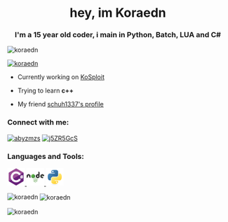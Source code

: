 <h1 align="center">hey, im Koraedn</h1>
<h3 align="center">I'm a 15 year old coder, i main in Python, Batch, LUA and C#</h3>

<p align="left"> <img src="https://komarev.com/ghpvc/?username=koraedn&label=Profile%20views&color=0e75b6&style=flat" alt="koraedn" /> </p>

<p align="left"> <a href="https://github.com/ryo-ma/github-profile-trophy"><img src="https://github-profile-trophy.vercel.app/?username=koraedn" alt="koraedn" /></a> </p>

- Currently working on [KoSploit](https://github.com/koraedn/kosploit)

- Trying to learn **c++**

- My friend [schuh1337's profile](https://github.com/Schuh1337)

<h3 align="left">Connect with me:</h3>
<p align="left">
<a href="https://www.youtube.com/c/abyzmzs" target="blank"><img align="center" src="https://raw.githubusercontent.com/rahuldkjain/github-profile-readme-generator/master/src/images/icons/Social/youtube.svg" alt="abyzmzs" height="30" width="40" /></a>
<a href="https://discord.gg/j5ZR5GcS" target="blank"><img align="center" src="https://raw.githubusercontent.com/rahuldkjain/github-profile-readme-generator/master/src/images/icons/Social/discord.svg" alt="j5ZR5GcS" height="30" width="40" /></a>
</p>

<h3 align="left">Languages and Tools:</h3>
<p align="left"> <a href="https://www.w3schools.com/cs/" target="_blank" rel="noreferrer"> <img src="https://raw.githubusercontent.com/devicons/devicon/master/icons/csharp/csharp-original.svg" alt="csharp" width="40" height="40"/> </a> <a href="https://nodejs.org" target="_blank" rel="noreferrer"> <img src="https://raw.githubusercontent.com/devicons/devicon/master/icons/nodejs/nodejs-original-wordmark.svg" alt="nodejs" width="40" height="40"/> </a> <a href="https://www.python.org" target="_blank" rel="noreferrer"> <img src="https://raw.githubusercontent.com/devicons/devicon/master/icons/python/python-original.svg" alt="python" width="40" height="40"/> </a> </p>

<p><img align="left" src="https://github-readme-stats.vercel.app/api/top-langs?username=koraedn&show_icons=true&locale=en&layout=compact" alt="koraedn" /></p>

<p>&nbsp;<img align="center" src="https://github-readme-stats.vercel.app/api?username=koraedn&show_icons=true&locale=en" alt="koraedn" /></p>

<p><img align="center" src="https://github-readme-streak-stats.herokuapp.com/?user=koraedn&" alt="koraedn" /></p>

